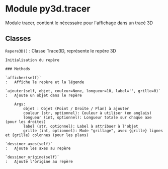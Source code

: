 Module py3d.tracer
==================
Module tracer, contient le nécessaire pour l'affichage dans un tracé 3D

Classes
-------

`Repere3D()`
:   Classe Trace3D, représente le repère 3D
            
    
    Initialisation du repère

    ### Methods

    `afficher(self)`
    :   Affiche le repère et la légende

    `ajouter(self, objet, couleur=None, longueur=10, label='', grille=0)`
    :   Ajoute un objet dans le repère
        
        Args:
            objet : Objet (Point / Droite / Plan) à ajouter
            couleur (str, optionnel): Couleur à utiliser (en anglais)
            longueur (int, optionnel): Longueur totale sur chaque axe (pour les droites)
            label (str, optionnel): Label à attribuer à l'objet
            grille (int, optionnel): Mode "grillage", avec {grille} lignes et {grille} colonnes (pour les plans)

    `dessiner_axes(self)`
    :   Ajoute les axes au repère

    `dessiner_origine(self)`
    :   Ajoute l'origine au repère